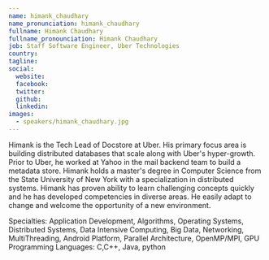 ```yaml
---
name: himank_chaudhary
name_pronunciation: himank_chaudhary
fullname: Himank Chaudhary
fullname_pronounciation: Himank Chaudhary
job: Staff Software Engineer, Uber Technologies
country: 
tagline: 
social:
  website: 
  facebook:
  twitter: 
  github: 
  linkedin: 
images:
  - speakers/himank_chaudhary.jpg
---
```


Himank is the Tech Lead of Docstore at Uber. His primary focus area is building distributed databases that scale along with Uber's hyper-growth. Prior to Uber, he worked at Yahoo in the mail backend team to build a metadata store. Himank holds a master's degree in Computer Science from the State University of New York with a specialization in distributed systems.
Himank has proven ability to learn challenging concepts quickly and he has developed competencies in diverse areas. He easily adapt to change and welcome the opportunity of a new environment.

Specialties:
Application Development, Algorithms, Operating Systems, Distributed Systems, Data Intensive Computing, Big Data, Networking, MultiThreading, Android Platform, Parallel Architecture, OpenMP/MPI, GPU Programming
Languages: C,C++, Java, python